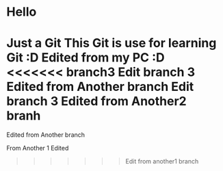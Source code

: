 # Hello
Just a Git
This Git is use for learning Git :D
Edited from my PC :D
<<<<<<< branch3
Edit branch 3
Edited from Another branch 
Edit branch 3
Edited from Another2 branh
=======

Edited from Another branch 

From Another 1 Edited 
>>>>>>> Edit from another1 branch
